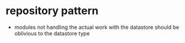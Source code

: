 # repository pattern

- modules not handling the actual work with the datastore should be oblivious to the datastore type
